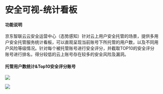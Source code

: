 # 安全可视-统计看板

#### 功能说明
京东智联云云安全运营中心（态势感知）针对云上用户安全托管的场景，提供多用户安全托管服务统计看板，可以直观呈现当前账号下所托管的用户数，以及不同用户风险等级情况。针对每个被托管账号进行安全评分，并截取TOP10的安全评分账号进行排名，得分较低的云上账号存在较多的安全风险及漏洞。

#### 托管用户数统计&Top10安全评分账号

![](../../../../image/CSoC/CSoC-01-1-1.png)


![](../../../../image/Situational-Awareness/bash2.png)
